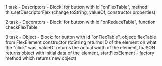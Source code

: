 1 task - Descriptors - Block: for button with id "onFlexTable", method: this.setDescriptorFlex (change toString, valueOf, constructor properties)

2 task - Decorators - Block: for button with id "onReduceTable", function checkFlexTable

3 task - Object - Block: for button with id "onFlexTable", object: flexTable from FlexElement constructor (toString returns ID of the element on what the "click" was, valueOf returns the actual width of the element, toJSON returns object with initial data of the element, startFlexElement - factory method which returns new object)

